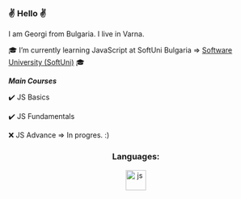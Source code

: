 ### :v: Hello :v:
I am Georgi from Bulgaria. I live in Varna.

<!--
`README.md` (this file) appears on your GitHub profile.
-->
🎓 I’m currently learning JavaScript at SoftUni Bulgaria => [Software University (SoftUni)](https://softuni.bg/) 🎓
      
***Main Courses***

  :heavy_check_mark: JS Basics


  :heavy_check_mark: JS Fundamentals
 
   
  :x: JS Advance => In progres. :)


<h3 align="center">Languages:</h3>

<p align="center"> <a href="https://www.w3schools.com/js/" target="_blank" rel="noreferrer"> <img src="https://upload.wikimedia.org/wikipedia/commons/9/99/Unofficial_JavaScript_logo_2.svg" alt="js" width="40" height="40"/>
